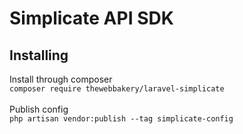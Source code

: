 # Simplicate API SDK

## Installing

Install through composer  
``composer require thewebbakery/laravel-simplicate``
<br><br>
Publish config  
``php artisan vendor:publish --tag simplicate-config``